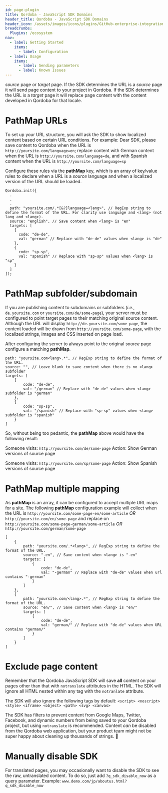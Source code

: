 ```yaml
---
id: page-plugin
title: Qordoba - JavaScript SDK Domains
header_title: Qordoba - JavaScript SDK Domains
header_icon: /assets/images/icons/plugins/GitHub-enterprise-integration.png
breadcrumbs:
  Plugins: /ecosystem
nav:
  - label: Getting Started
    items:
      - label: Configuration
  - label: Usage
    items:
      - label: Sending parameters
      - label: Known Issues
---
```

_source_ page or _target_ page. If the SDK determines the URL is a _source_ page it will send page content to your project in Qordoba. If the SDK determines the URL is a _target_ page it will replace page content with the content developed in Qordoba for that locale.

# PathMap URLs
To set up your URL structure, you will ask the SDK to show localized content based on certain URL conditions. For example: Dear SDK, please save content to Qordoba when the URL is
`http://yoursite.com/language=en`; replace content with German content when the URL is
`http://yoursite.com/language=de`, and with Spanish content when the URL is
`http://yoursite.com/language=sp`

Configure these rules via the **pathMap** key, which is an array of key/value rules to declare when a URL is a _source_ language and when a localized version of the URL should be loaded.
```
Qordoba.init({
  .
  .
  .
  path: "yoursite.com/.*[&?]language=<lang>", // RegExp string to define the format of the URL. For clarity use language and <lang> (not lang and <lang>).
  source: "english", // Save content when <lang> is "en"
  targets: [
    {
      code: "de-de",
      val: "german" // Replace with "de-de" values when <lang> is "de"
    },
    {
      code: "sp-sp",
      val: "spanish" // Replace with "sp-sp" values when <lang> is "sp"
    }
  ]
]);
```
# PathMap subfolder/subdomain
If you are publishing content to subdomains or subfolders (_i.e._, `de.yoursite.com` or `yoursite.com/de/some-page`), your server must be configured to point target pages to their matching original source content. Although the URL will display `http://de.yoursite.com/some-page`, the content loaded will be drawn from `http://yoursite.com/some-page`, with the localized strings, images and CSS inserted on page load.

After configuring the server to always point to the original _source_ page configure a matching **pathMap**.
```
path: "yoursite.com<lang>.*", // RegExp string to define the format of the URL.
source: "", // Leave blank to save content when there is no <lang> subfolder
targets: [
    {
        code: "de-de",
        val: "/german" // Replace with "de-de" values when <lang> subfolder is "german"
    },
    {
        code: "sp-sp",
        val: "/spanish" // Replace with "sp-sp" values when <lang> subfolder is "spanish"
    }
]
```
So, without being too pedantic, the **pathMap** above would have the following result:

Someone visits: `http://yoursite.com/de/some-page`
Action: Show German versions of source page

Someone visits: `http://yoursite.com/sp/some-page`
Action: Show Spanish versions of source page

# PathMap multiple mapping
As **pathMap** is an array, it can be configured to accept multiple URL maps for a site. The following **pathMap** configuration example will collect when the URL is `http://yoursite.com/some-page-en/some-article` _OR_ `http://yoursite.com/en/some-page` and replace on `http://yoursite.com/some-page-german/some-article` _OR_ `http://yoursite.com/german/some-page`

```
[
    {
        path: "yoursite.com/.*<lang>", // RegExp string to define the format of the URL.
        source: "-en", // Save content when <lang> is "-en"
        targets: [
            {
                code: "de-de",
                val: "-german" // Replace with "de-de" values when url contains "-german"
            }
        ]
    },
    {
        path: "yoursite.com/<lang>.*", // RegExp string to define the format of the URL.
        source: "en/", // Save content when <lang> is "en/"
        targets: [
            {
                code: "de-de",
                val: "german/" // Replace with "de-de" values when URL contains "german/"
            }
        ]
    }
]
```
# Exclude page content
Remember that the Qordoba JavaScript SDK will save **all** content on your pages other than that with `notranslate` attributes in the HTML. The SDK will ignore all HTML nested within any tag with the `notranlate` attribute.

The SDK will also ignore the following tags by default: `<script> <noscript> <style> <iframe> <object> <path> <svg> <canvas>`

The SDK has filters to prevent content from Google Maps, Twitter, Facebook, and dynamic numbers from being saved to your Qordoba project, but using `notranslate` is recommended. Content _can_ be disabled from the Qordoba web application, but your product team might not be super happy about cleaning up thousands of strings. :cop:

# Manually disable SDK
For translated pages, you may occasionally want to disable the SDK to see the raw, untranslated content. To do so, just add `?q_sdk_disable_now` as a query parameter. Example: `www.demo.com/jp/aboutus.html?q_sdk_disable_now`
